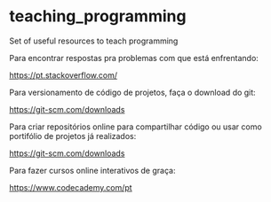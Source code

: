 # teaching_programming
Set of useful resources to teach programming


Para encontrar respostas pra problemas com que está enfrentando:

  https://pt.stackoverflow.com/


Para versionamento de código de projetos, faça o download do git:

  https://git-scm.com/downloads


Para criar repositórios online para compartilhar código ou usar como portifólio de projetos já realizados:

  https://git-scm.com/downloads
  
  
Para fazer cursos online interativos de graça:

  https://www.codecademy.com/pt
